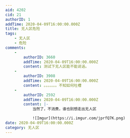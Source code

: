 ```yaml
---
aid: 4202
cid: 21
authorID: 1
addTime: 2020-04-09T16:00:00.000Z
title: 无人区危险
tags:
    - 无人区
    - 危险
comments:
    -
        authorID: 3660
        addTime: 2020-04-09T16:00:00.000Z
        content: 测试下无人区能不能说话。
    -
        authorID: 3908
        addTime: 2020-04-09T16:00:00.000Z
        content: 。。。。。。。不知如何吐槽
    -
        authorID: 2592
        addTime: 2020-04-09T16:00:00.000Z
        content: |-
            当然了，不消费，谁也别想走出无人区

            ![Imgur](https://i.imgur.com/jprfQ7K.png)
date: 2020-04-09T16:00:00.000Z
category: 无人区
---
```



